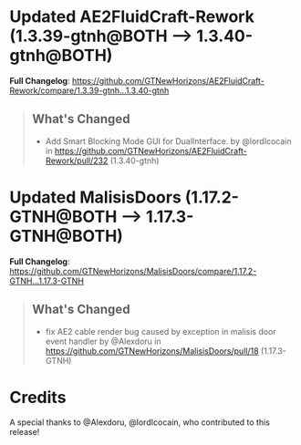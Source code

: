 # Updated AE2FluidCraft-Rework (1.3.39-gtnh@BOTH --> 1.3.40-gtnh@BOTH)
**Full Changelog**: https://github.com/GTNewHorizons/AE2FluidCraft-Rework/compare/1.3.39-gtnh...1.3.40-gtnh
>## What's Changed
> * Add Smart Blocking Mode GUI for DualInterface. by @lordIcocain in https://github.com/GTNewHorizons/AE2FluidCraft-Rework/pull/232 (1.3.40-gtnh)
>

# Updated MalisisDoors (1.17.2-GTNH@BOTH --> 1.17.3-GTNH@BOTH)
**Full Changelog**: https://github.com/GTNewHorizons/MalisisDoors/compare/1.17.2-GTNH...1.17.3-GTNH
>## What's Changed
> * fix AE2 cable render bug caused by exception in malisis door event handler by @Alexdoru in https://github.com/GTNewHorizons/MalisisDoors/pull/18 (1.17.3-GTNH)
>

# Credits
A special thanks to @Alexdoru, @lordIcocain, who contributed to this release!